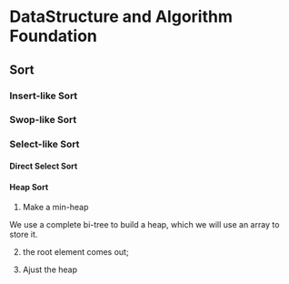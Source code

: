 # DataStructure and Algorithm Foundation


## Sort

### Insert-like Sort



### Swop-like Sort



### Select-like Sort

#### Direct Select Sort



#### Heap Sort

1. Make a min-heap

We use a complete bi-tree to build a heap, which we will use an array to store it.

2. the root element comes out;

3. Ajust the heap

